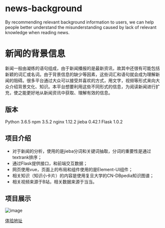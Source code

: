 # news-background
By recommending relevant background information to users, we can help people better understand the misunderstanding caused by lack of relevant knowledge when reading news.


# 新闻的背景信息
新闻一般由凝练的语句组成，由于新闻播报的是最新资讯，故其中还很有可能包括新颖的词汇或名词。由于背景信息的缺少等因素，这些词汇和语句就会成为理解新闻的阻碍。很多平台通过大众可以接受并喜欢的方式，用文字，视频等形式来向大众介绍背景文化、知识。本平台想要利用这些不同形式的信息，为阅读新闻进行扩充，使之能更好地从新闻资讯中获取、理解有效的信息。


## 版本
Python 3.6.5
npm 3.5.2
nginx 1.12.2
jieba 0.42.1
Flask 1.0.2


## 项目介绍
- 对于新闻的分析，使用的是jieba分词和关键词抽取，分词的重要性是通过textrank排序；
- 通过Flask提供接口，和前端交互数据；
- 网页使用vue，页面上的布局和组件使用的是Element-UI组件；
- 相关知识（知识小卡片）的内容是使用复旦大学的CN-DBpedia知识图谱；
- 相关视频来源于B站，相关数据来源于当当。


## 项目展示
![image](https://user-images.githubusercontent.com/52556187/109738785-6c616380-7c03-11eb-83af-24859f2b0a80.png)


[体验地址](http://101.133.175.218)
